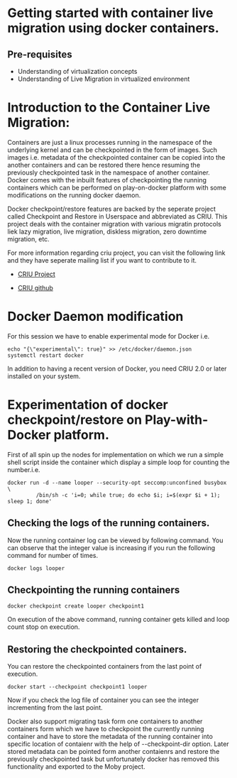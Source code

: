 # Getting started with container live migration using docker containers.

## Pre-requisites
- Understanding of virtualization concepts
- Understanding of Live Migration in virtualized environment

# Introduction to the Container Live Migration:
Containers are just a linux processes running in the namespace of the underlying kernel and can be checkpointed in the form of images. Such images i.e. metadata of the checkpointed container can be copied into the another containers and can be restored there hence resuming the previously checkpointed task in the namespace of another container. 
Docker comes with the inbuilt features of checkpointing the running containers which can be performed on play-on-docker platform with some modifications on the running docker daemon.

Docker checkpoint/restore features are backed by the seperate project called Checkpoint and Restore in Userspace and abbreviated as CRIU. This project deals with the container migration with various migratin protocols liek lazy migration, live migration, diskless migration, zero downtime migration, etc.

For more information regarding criu project, you can visit the following link and they have seperate mailing list if you want to contribute to it. 

- [CRIU Project](https://criu.org/Main_Page) <br>

- [CRIU github](https://github.com/checkpoint-restore) <br>

# Docker Daemon modification

 For this session we have to enable experimental mode for Docker i.e.


```
echo "{\"experimental\": true}" >> /etc/docker/daemon.json
systemctl restart docker
```
In addition to having a recent version of Docker, you need CRIU 2.0 or later installed on your system. 

# Experimentation of docker checkpoint/restore on Play-with-Docker platform. 
First of all spin up the nodes for implementation on which we run a simple shell script inside the container which display a simple loop for counting the number.i.e.

```
docker run -d --name looper --security-opt seccomp:unconfined busybox  \
         /bin/sh -c 'i=0; while true; do echo $i; i=$(expr $i + 1); sleep 1; done'
```
## Checking the logs of the running containers. 

Now the running container log can be viewed by following command. 
You can observe that the integer value is increasing if you run the following command for number of times. 

``` 
docker logs looper
```
## Checkpointing the running containers
	
```
docker checkpoint create looper checkpoint1
```
On execution of the above command, running container gets killed and loop count stop on execution.

## Restoring the checkpointed containers. 
You can restore the checkpointed containers from the last point of execution. 

```
docker start --checkpoint checkpoint1 looper
```
Now if you check the log file of container you can see the integer incrementing from the last point. 


Docker also support migrating task form one containers to another containers form which we have to checkpoint the currently running container and have to store the 
metadata of the running container into specific location of contaienr with the help of --checkpoint-dir option. Later stored metadata can be pointed form another contaienrs and restore the previously checkpointed task but unfortunately docker has removed this functionality and exported to the Moby project. 




